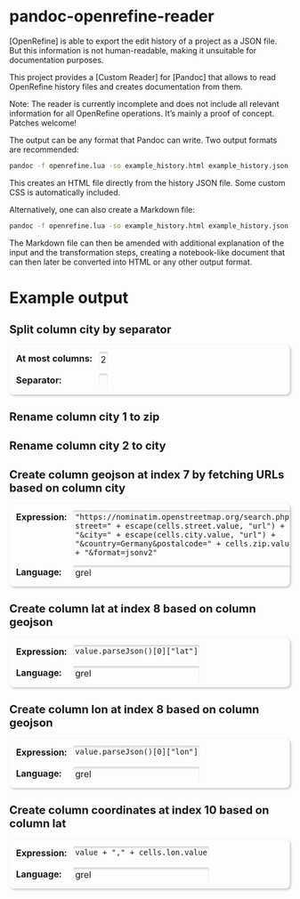 # pandoc-openrefine-reader

[OpenRefine] is able to export the edit history of a project as a JSON file. But this information is not human-readable, making it unsuitable for documentation purposes.

This project provides a [Custom Reader] for [Pandoc] that allows to read OpenRefine history files and creates documentation from them.

Note: The reader is currently incomplete and does not include all relevant information for all OpenRefine operations. It’s mainly a proof of concept. Patches welcome!

The output can be any format that Pandoc can write. Two output formats are recommended:

```bash
pandoc -f openrefine.lua -so example_history.html example_history.json
```

This creates an HTML file directly from the history JSON file. Some custom CSS is automatically included.

Alternatively, one can also create a Markdown file:

```bash
pandoc -f openrefine.lua -so example_history.html example_history.json
```

The Markdown file can then be amended with additional explanation of the input and the transformation steps, creating a notebook-like document that can then later be converted into HTML or any other output format.

# Example output

<style>
  h2 {
    font-size: 1.25rem;
  }
  div.sourceCode {
    margin: initial;
  }
  table {
    border-radius: .5em;
    box-shadow: 2px 2px 4px silver;
    border-collapse: separate;
    border-spacing: .25em .75em;
  }
  tbody {
    border: none;
  }
  td {
    vertical-align: top;
  }
  td:first-child {
    font-weight: bold;
  }
  td:first-child::after {
    content: ":"
  }
  td:last-child {
    border-radius: .2em;
    padding: .2em;
    box-shadow: rgba(0, 0, 0, 0.15) 0px 3px 3px 0px inset;
  }
</style>


## Split column city by separator

|                 |     |
|-----------------|-----|
| At most columns | 2   |
| Separator       | ` ` |

## Rename column city 1 to zip

## Rename column city 2 to city

## Create column geojson at index 7 by fetching URLs based on column city

|            |                                                                                                                                                                                                                   |
|------------|-------------------------------------------------------------------------------------------------------------------------------------------------------------------------------------------------------------------|
| Expression | `"https://nominatim.openstreetmap.org/search.php?street=" + escape(cells.street.value, "url") + "&city=" + escape(cells.city.value, "url") + "&country=Germany&postalcode=" + cells.zip.value + "&format=jsonv2"` |
| Language   | grel                                                                                                                                                                                                              |

## Create column lat at index 8 based on column geojson

|            |                               |
|------------|-------------------------------|
| Expression | `value.parseJson()[0]["lat"]` |
| Language   | grel                          |

## Create column lon at index 8 based on column geojson

|            |                               |
|------------|-------------------------------|
| Expression | `value.parseJson()[0]["lon"]` |
| Language   | grel                          |

## Create column coordinates at index 10 based on column lat

|            |                                 |
|------------|---------------------------------|
| Expression | `value + "," + cells.lon.value` |
| Language   | grel                            |

